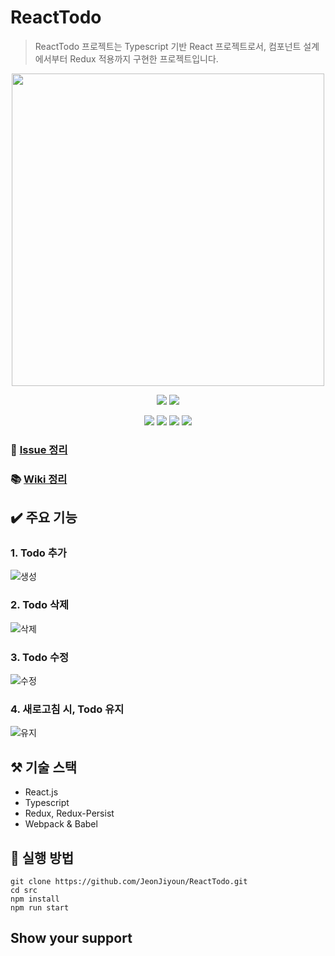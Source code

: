 # ReactTodo
> ReactTodo 프로젝트는 Typescript 기반 React 프로젝트로서, 컴포넌트 설계에서부터 Redux 적용까지 구현한 프로젝트입니다.
<div align="center">
  <p align="center">
    <img src="https://user-images.githubusercontent.com/60457112/106348345-f1a5df80-6308-11eb-8f2e-a5e025161d7f.png" width="500px"/>
  </p>
  <p align="center">
    <img src="https://img.shields.io/badge/javascript-ES6+-yellow?logo=javascript"/>
    <img src="https://img.shields.io/badge/typescript-v4.0.5-blue?logo=typescript"/>
  </P>
  <p align="center">
    <img src="https://img.shields.io/badge/react-17.0.1-1cf?logo=react"/>
    <img src="https://img.shields.io/badge/redux-4.0.5-purple?logo=redux"/>
    <img src="https://img.shields.io/badge/Webpack-v4.44.1-%238DD6F9?logo=webpack"/>
    <img src="https://img.shields.io/badge/Babel-v7.12.1-%23F9DC3E?logo=Babel"/>
  </p>
</div>

### 📑 [Issue 정리](https://github.com/JeonJiyoun/ReactTodo/issues)  
### 📚 [Wiki 정리](https://github.com/JeonJiyoun/ReactTodo/wiki)

## ✔️ 주요 기능
### 1. Todo 추가
![생성](https://user-images.githubusercontent.com/60457112/106348484-f323d780-6309-11eb-8b37-3fd4d28874e4.gif)

### 2. Todo 삭제
![삭제](https://user-images.githubusercontent.com/60457112/106348485-f4550480-6309-11eb-8d5a-e9a20762464a.gif)

### 3. Todo 수정
![수정](https://user-images.githubusercontent.com/60457112/106348486-f4550480-6309-11eb-8223-57bc36d33f73.gif)

### 4. 새로고침 시, Todo 유지
![유지](https://user-images.githubusercontent.com/60457112/106348487-f4ed9b00-6309-11eb-8919-630ef1c0985e.gif)

## ⚒️ 기술 스택
- React.js
- Typescript
- Redux, Redux-Persist
- Webpack & Babel

## 📖 실행 방법
```
git clone https://github.com/JeonJiyoun/ReactTodo.git
cd src
npm install
npm run start
```
## Show your support
